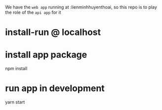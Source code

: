 We have the `web app` running at :lienminhhuyenthoai, so this repo is to play the role of the `api app` for it

# install-run @ localhost

# install app package

npm install

# run app in development

yarn start
